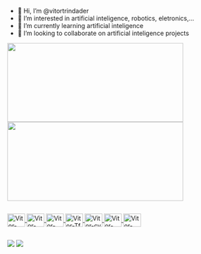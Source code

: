 - 👋 Hi, I’m @vitortrindader
- 👀 I’m interested in artificial inteligence, robotics, eletronics,...
- 🌱 I’m currently learning artificial inteligence
- 💞️ I’m looking to collaborate on artificial inteligence projects


 <div>
  <a href="https://github.com/vitortrindader">
  <img height="180em" width="400em" src="https://github-readme-stats.vercel.app/api?username=vitortrindader&show_icons=true&theme=cobalt&include_all_commits=true&count_private=true"/>
  <img height="180em" width="400em" src="https://github-readme-stats.vercel.app/api/top-langs/?username=vitortrindader&layout=compact&langs_count=7&theme=cobalt"/>
</div>
  
##
  
<div>
<img align="center" alt="Vitor-Jup" height="30" width="40" src="https://cdn.jsdelivr.net/gh/devicons/devicon/icons/jupyter/jupyter-original.svg">
<img align="center" alt="Vitor-Numpy" height="30" width="40" src="https://cdn.jsdelivr.net/gh/devicons/devicon/icons/numpy/numpy-original.svg">
<img align="center" alt="Vitor-Python" height="30" width="40" src="https://cdn.jsdelivr.net/gh/devicons/devicon/icons/python/python-original.svg">
<img align="center" alt="Vitor-Tf" height="30" width="40" src="https://cdn.jsdelivr.net/gh/devicons/devicon/icons/tensorflow/tensorflow-original.svg" > 
<img align="center" alt="Vitor-cv" height="30" width="40" src="https://profilinator.rishav.dev/skills-assets/opencv-icon.svg" > 
<img align="center" alt="Vitor-keras" height="30" width="40" src="https://profilinator.rishav.dev/skills-assets/keras.png" >  
<img align="center" alt="Vitor-torch" height="30" width="40" src="https://profilinator.rishav.dev/skills-assets/pytorch-icon.svg" >
 
 
</div>
  
##
  
<div> 
  <a href="https://www.instagram.com/vitortrindader/" target="_blank"><img src="https://img.shields.io/badge/Instagram-E4405F?style=for-the-badge&logo=instagram&logoColor=white" target="_blank"></a>
  <a href="https://api.whatsapp.com/send?phone=558396310245" target="_blank"><img src="https://img.shields.io/badge/WhatsApp-25D366?style=for-the-badge&logo=whatsapp&logoColor=white" target="_blank"></a>

  
</div>
